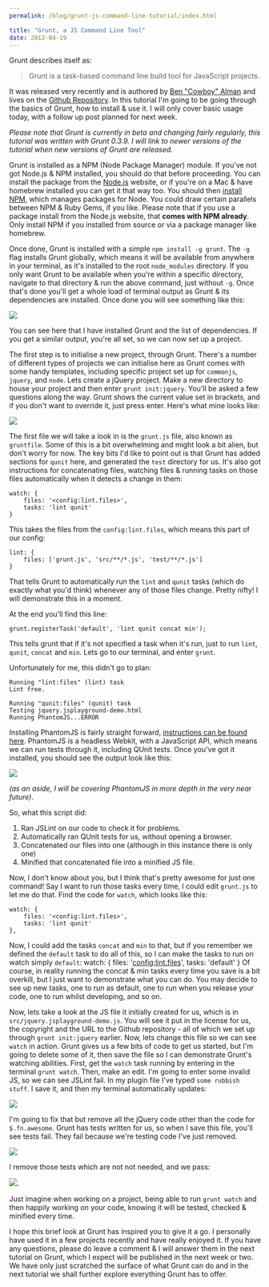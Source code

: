 ```yaml
---
permalink: /blog/grunt-js-command-line-tutorial/index.html

title: "Grunt, a JS Command Line Tool"
date: 2012-04-19
---
```


Grunt describes itself as:

> Grunt is a task-based command line build tool for JavaScript projects.

It was released very recently and is authored by [Ben "Cowboy" Alman](http://benalman.com/) and lives on the [Github Repository](https://github.com/cowboy/grunt). In this tutorial I'm going to be going through the basics of Grunt, how to install & use it. I will only cover basic usage today, with a follow up post planned for next week.

_Please note that Grunt is currently in beta and changing fairly regularly, this tutorial was written with Grunt 0.3.9. I will link to newer versions of the tutorial when new versions of Grunt are released._

Grunt is installed as a NPM (Node Package Manager) module. If you've not got Node.js & NPM installed, you should do that before proceeding. You can install the package from the [Node.js](http://nodejs.org/) website, or if you're on a Mac & have homebrew installed you can get it that way too. You should then [install NPM](http://npmjs.org/), which manages packages for Node. You could draw certain parallels between NPM & Ruby Gems, if you like. Please note that if you use a package install from the Node.js website, that **comes with NPM already**. Only install NPM if you installed from source or via a package manager like homebrew.

Once done, Grunt is installed with a simple `npm install -g grunt`. The `-g` flag installs Grunt globally, which means it will be available from anywhere in your terminal, as it's installed to the root `node_modules` directory. If you only want Grunt to be available when you're within a specific directory, navigate to that directory & run the above command, just without `-g`. Once that's done you'll get a whole load of terminal output as Grunt & its dependencies are installed. Once done you will see something like this:

![](https://cl.ly/2G1z461139080p1S3K1g/Screen%20Shot%202012-04-18%20at%2020.15.02.png)

You can see here that I have installed Grunt and the list of dependencies. If you get a similar output, you're all set, so we can now set up a project.

The first step is to initialise a new project, through Grunt. There's a number of different types of projects we can initialise here as Grunt comes with some handy templates, including specific project set up for `commonjs`, `jquery`, and `node`. Lets create a jQuery project. Make a new directory to house your project and then enter `grunt init:jquery`. You'll be asked a few questions along the way. Grunt shows the current value set in brackets, and if you don't want to override it, just press enter. Here's what mine looks like:

![](https://cl.ly/3X280k1h031O0l0Q1u2P/Screen%20Shot%202012-04-18%20at%2019.14.03.png)

The first file we will take a look in is the `grunt.js` file, also known as `gruntfile`. Some of this is a bit overwhelming and might look a bit alien, but don't worry for now. The key bits I'd like to point out is that Grunt has added sections for `qunit` here, and generated the `test` directory for us. It's also got instructions for concatenating files, watching files & running tasks on those files automatically when it detects a change in them:

    watch: {
    	files: '<config:lint.files>',
    	tasks: 'lint qunit'
    }

This takes the files from the `config:lint.files`, which means this part of our config:

    lint: {
    	files: ['grunt.js', 'src/**/*.js', 'test/**/*.js']
    }

That tells Grunt to automatically run the `lint` and `qunit` tasks (which do exactly what you'd think) whenever any of those files change. Pretty nifty! I will demonstrate this in a moment.

At the end you'll find this line:

    grunt.registerTask('default', 'lint qunit concat min');

This tells grunt that if it's not specified a task when it's run, just to run `lint`, `qunit`, `concat` and `min`. Lets go to our terminal, and enter `grunt`.

Unfortunately for me, this didn't go to plan:

    Running "lint:files" (lint) task
    Lint free.

    Running "qunit:files" (qunit) task
    Testing jquery.jsplayground-demo.html
    Running PhantomJS...ERROR

Installing PhantomJS is fairly straight forward, [instructions can be found here](http://code.google.com/p/phantomjs/wiki/Installation). PhantomJS is a headless Webkit, with a JavaScript API, which means we can run tests through it, including QUnit tests. Once you've got it installed, you should see the output look like this:

![](https://cl.ly/0B0L1t2E273j1900223A/Screen%20Shot%202012-04-18%20at%2019.24.44.png)

_(as an aside, I will be covering PhantomJS in more depth in the very near future)_.

So, what this script did:

1. Ran JSLint on our code to check it for problems.
2. Automatically ran QUnit tests for us, without opening a browser.
3. Concatenated our files into one (although in this instance there is only one)
4. Minified that concatenated file into a minified JS file.

Now, I don't know about you, but I think that's pretty awesome for just one command! Say I want to run those tasks every time, I could edit `grunt.js` to let me do that. Find the code for `watch`, which looks like this:

    watch: {
    	files: '<config:lint.files>',
    	tasks: 'lint qunit'
    },

Now, I could add the tasks `concat` and `min` to that, but if you remember we defined the `default` task to do all of this, so I can make the tasks to run on watch simply `default`:
watch: {
files: '<config:lint.files>',
tasks: 'default'
}
Of course, in reality running the concat & min tasks every time you save is a bit overkill, but I just want to demonstrate what you can do. You may decide to see up new tasks, one to run as default, one to run when you release your code, one to run whilst developing, and so on.

Now, lets take a look at the JS file it initially created for us, which is in `src/jquery.jsplayground-demo.js`. You will see it put in the license for us, the copyright and the URL to the Github repository - all of which we set up through `grunt init:jquery` earlier. Now, lets change this file so we can see `watch` in action. Grunt gives us a few bits of code to get us started, but I'm going to delete some of it, then save the file so I can demonstrate Grunt's watching abilities. First, get the `watch` task running by entering in the terminal `grunt watch`. Then, make an edit. I'm going to enter some invalid JS, so we can see JSLint fail. In my plugin file I've typed `some rubbish stuff`. I save it, and then my terminal automatically updates:

![](https://cl.ly/2H363C2Y2z1x3B2t3B1U/Screen%20Shot%202012-04-18%20at%2019.52.40.png)

I'm going to fix that but remove all the jQuery code other than the code for `$.fn.awesome`. Grunt has tests written for us, so when I save this file, you'll see tests fail. They fail because we're testing code I've just removed.

![](https://cl.ly/1L343g2G3E0n2x0X1V2F/Screen%20Shot%202012-04-18%20at%2019.56.24.png)

I remove those tests which are not not needed, and we pass:

![](https://cl.ly/1I3g3H470i2K3G401h2l/Screen%20Shot%202012-04-18%20at%2019.58.04.png).

Just imagine when working on a project, being able to run `grunt watch` and then happily working on your code, knowing it will be tested, checked & minified every time.

I hope this brief look at Grunt has inspired you to give it a go. I personally have used it in a few projects recently and have really enjoyed it. If you have any questions, please do leave a comment & I will answer them in the next tutorial on Grunt, which I expect will be published in the next week or two. We have only just scratched the surface of what Grunt can do and in the next tutorial we shall further explore everything Grunt has to offer.
